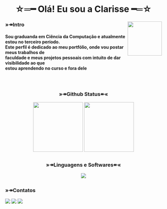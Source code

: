 <h1 align="center">
  ☆═━ Olá! Eu sou a Clarisse ━═☆
</h1> 

<div display=flex>
  <img align=right width=110 src="https://media.tenor.com/RLgI4fQWhIYAAAAi/fantome-sexyfantome.gif">
  <h3 align=left>
   »↠Intro
  </h3>
  <h4 align=left>
  Sou graduanda em Ciência da Computação e atualmente estou no terceiro período.<br>
    Este perfil é dedicado ao meu portfólio, onde vou postar meus trabalhos de<br>
    faculdade e meus projetos pessoais com intuito de dar visibilidade ao que<br>
    estou aprendendo no curso e fora dele<br>
</h4>
</div>
<br>

##
<h3 align=center>
  »↠Github Status↞«
</h3>
<div align="center">
  <a href="https://github.com/findingrazor"><a/>
  <img height="160em" src="https://github-readme-stats.vercel.app/api?username=findingrazor&show_icons=true&theme=merko&count_private=true">
  <img height="160em" src="https://github-readme-stats.vercel.app/api/top-langs/?username=findingrazor&layout=compact&show_icons=true&theme=merko&langs_count=10&size_weight=0.5&count_weight=0.5">
</div>
    
##
<h3 align=center>
  »↠Linguagens e Softwares↞«
</h3>
<p align="center">
  <a href="https://skillicons.dev">
    <img src="https://skillicons.dev/icons?i=java,c,css,html,js,eclipse,vscode,visualstudio,mysql" />
  </a>
</p>

##
<h3 align=left>
  »↠Contatos
</h3>
<div>
  <a href="mailto:clariamalotti@gmail.com" target="_blank"><img src="https://img.shields.io/badge/Gmail-D14836?style=for-the-badge&logo=gmail&logoColor=white" target="_blank"><a/>
  <a href="https://www.linkedin.com/in/clarisse-amaral-bussolotti-7818882b0/" target="_blank"><img src="https://img.shields.io/badge/LinkedIn-0077B5?style=for-the-badge&logo=linkedin&logoColor=white" target="_blank"><a/>
    <a href="https://www.instagram.com/clariamalotti/" target="_blank"><img src="https://img.shields.io/badge/-Instagram-%23E4405F?style=for-the-badge&logo=instagram&logoColor=white" target="_blank"></a>
</div>

